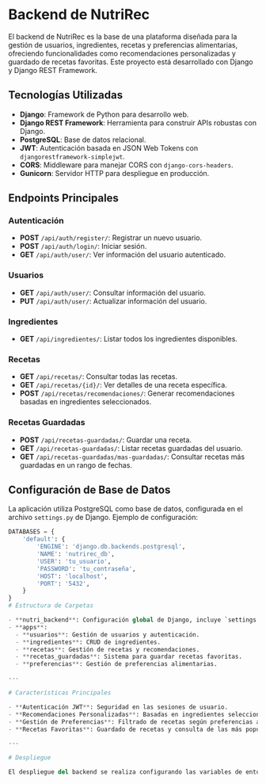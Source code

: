 # Backend de NutriRec

El backend de NutriRec es la base de una plataforma diseñada para la gestión de usuarios, ingredientes, recetas y preferencias alimentarias, ofreciendo funcionalidades como recomendaciones personalizadas y guardado de recetas favoritas. Este proyecto está desarrollado con Django y Django REST Framework.

## Tecnologías Utilizadas

- **Django**: Framework de Python para desarrollo web.
- **Django REST Framework**: Herramienta para construir APIs robustas con Django.
- **PostgreSQL**: Base de datos relacional.
- **JWT**: Autenticación basada en JSON Web Tokens con `djangorestframework-simplejwt`.
- **CORS**: Middleware para manejar CORS con `django-cors-headers`.
- **Gunicorn**: Servidor HTTP para despliegue en producción.

## Endpoints Principales

### Autenticación
- **POST** `/api/auth/register/`: Registrar un nuevo usuario.
- **POST** `/api/auth/login/`: Iniciar sesión.
- **GET** `/api/auth/user/`: Ver información del usuario autenticado.

### Usuarios
- **GET** `/api/auth/user/`: Consultar información del usuario.
- **PUT** `/api/auth/user/`: Actualizar información del usuario.

### Ingredientes
- **GET** `/api/ingredientes/`: Listar todos los ingredientes disponibles.

### Recetas
- **GET** `/api/recetas/`: Consultar todas las recetas.
- **GET** `/api/recetas/{id}/`: Ver detalles de una receta específica.
- **POST** `/api/recetas/recomendaciones/`: Generar recomendaciones basadas en ingredientes seleccionados.

### Recetas Guardadas
- **POST** `/api/recetas-guardadas/`: Guardar una receta.
- **GET** `/api/recetas-guardadas/`: Listar recetas guardadas del usuario.
- **GET** `/api/recetas-guardadas/mas-guardadas/`: Consultar recetas más guardadas en un rango de fechas.

## Configuración de Base de Datos

La aplicación utiliza PostgreSQL como base de datos, configurada en el archivo `settings.py` de Django. Ejemplo de configuración:

```python
DATABASES = {
    'default': {
        'ENGINE': 'django.db.backends.postgresql',
        'NAME': 'nutrirec_db',
        'USER': 'tu_usuario',
        'PASSWORD': 'tu_contraseña',
        'HOST': 'localhost',
        'PORT': '5432',
    }
}
# Estructura de Carpetas

- **nutri_backend**: Configuración global de Django, incluye `settings.py`, `urls.py` y `wsgi.py`.
- **apps**:
  - **usuarios**: Gestión de usuarios y autenticación.
  - **ingredientes**: CRUD de ingredientes.
  - **recetas**: Gestión de recetas y recomendaciones.
  - **recetas_guardadas**: Sistema para guardar recetas favoritas.
  - **preferencias**: Gestión de preferencias alimentarias.

---

# Características Principales

- **Autenticación JWT**: Seguridad en las sesiones de usuario.
- **Recomendaciones Personalizadas**: Basadas en ingredientes seleccionados.
- **Gestión de Preferencias**: Filtrado de recetas según preferencias alimentarias.
- **Recetas Favoritas**: Guardado de recetas y consulta de las más populares.

---

# Despliegue

El despliegue del backend se realiza configurando las variables de entorno, utilizando **Gunicorn** como servidor de aplicaciones, y configurando un servidor web como **Nginx** para servir la aplicación en producción junto con una base de datos **PostgreSQL**.
